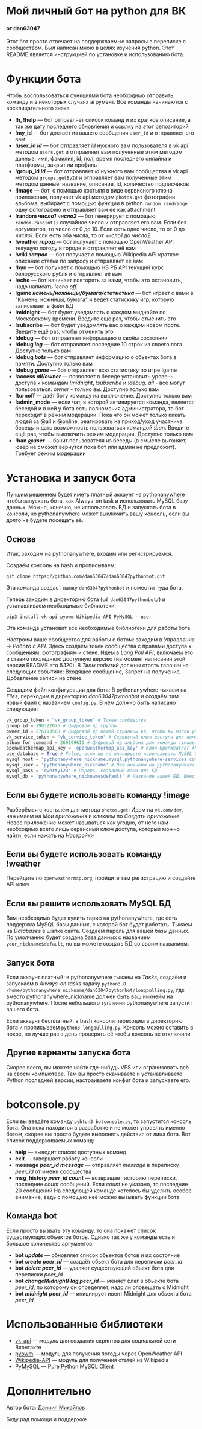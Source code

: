 # Мой личный бот на python для ВК
#### от dan63047
Этот бот просто отвечает на поддержваемые запросы в переписке с сообществом. Был написан мною в целях изучения python. Этот README является инструкцией по установке и использованию бота.
# Функции бота
Чтобы воспользоваться функциями бота необходимо отправить команду и в некоторых случаях агрумент. Все команды начинаются с восклицательного знака

* **!h, !help** — бот отправляет список команд и их краткое описание, а так же дату последнего обновления и ссылку на этот репозиторий
* **!my_id** — бот достаёт из вашего сообщения `user_id` и отправляет его вам
* **!user_id *id*** — бот отправляет *id* нужного вам пользователя в vk api методом `users.get` и отправляет вам полученные этим методом данные: имя, фамилия, id, пол, время последнего онлайна и платформы, закрыт ли профиль
* **!group_id *id*** — бот отправляет *id* нужного вам сообщества в vk api методом `groups.getById` и отправляет вам полученные этим методом данные: название, описание, id, количество подписчиков
* **!image** — бот, с помощью костыля в виде сервисного ключа приложения, получает vk api методом `photos.get` фотографии альбома, выбирает с помощью функции в python `random.randrange` одну фотографию и отправляет вам её как attachment
* **!random *число1* *число2*** — бот генерирует с помощью `random.randint()` случайное число и отправляет его вам. Если без аргументов, то число от 0 до 10. Если есть одно число, то от 0 до *число1*. Если есть оба числа, то от *число1* до *число2*
* **!weather *город*** — бот получает с помощью OpenWeather API текущую погоду в городе и отправляет её вам
* **!wiki *запрос*** — бот получает с помощью Wikipedia API краткое описание статьи по запросу и отправляет её вам
* **!byn** — бот получает с помощью НБ РБ API текущий курс белорусского рубля и отправляет её вам
* **!echo** — бот начинает повторять за вами, чтобы это остановить, надо написать *!echo off*
* **!game *камень/ножницы/бумага/статистика*** — бот играет с вами в "Камень, ножницы, бумага" и ведет статискику игр, которую записывает в файл БД
* **!midnight** — бот будет уведомлять о каждом миднайте по Московскому времени. Введите ещё раз, чтобы отменить это
* **!subscribe** — бот будет уведомлять вас о каждом новом посте. Введите ещё раз, чтобы отменить это
* **!debug** — бот отправляет информацию о своём состоянии
* **!debug *log*** — бот отправляет последние 10 строк из своего лога. Доступно только вам
* **!debug *bots*** — бот отправляет информацию о обьектах бота в памяти. Доступно только вам
* **!debug *game*** — бот отправляет всю статистику по игре !game
* **!access *all/owner*** — позволяет в беседе установить уровень доступа к командам *!midnight*, *!subscribe* и *!debug*. *all* - все могут пользоваться. *owner* - только вы. Доступно только вам
* **!turnoff** — даёт боту команду на выключение. Доступно только вам
* **!admin_mode** — если чат, в которой активируется команда, является беседой и в ней у бота есть полномочия администратора, то бот переходит в режим модерации. Пока что он может только кикать людей за @all и @online, реагировать на приход/уход участника беседы и дать возможность пользоваться командой *!ban*. Введите ещё раз, чтобы выключить режим модерации. Доступно только вам
* **!ban *@user*** — банит пользователя из беседы (в смысле выгоняет, юзер не сможет вернутся пока бот или админ не предложит). Требует режим модерации

# Установка и запуск бота
Лучшим решением будет иметь платный аккаунт на [pythonanywhere](https://www.pythonanywhere.com/) чтобы запускать бота, как Always-on task и использовать MySQL базу данных. Можно, конечно, не использовать БД и запускать бота в консоли, но pythonanywhere может выключить вашу консоль, если вы долго не будете посещать её.
## Основа
Итак, заходим на pythonanywhere, входим или регистрируемся.

Создаём консоль на bash и прописываем:

`git clone https://github.com/dan63047/dan63047pythonbot.git`

Эта команда создаст папку `dan63047pythonbot` и поместит туда бота.

Теперь заходим в директорию бота (`cd dan63047pythonbot/`) и устанавливаем необходимые библиотеки:

`pip3 install vk-api pyowm Wikipedia-API PyMySQL --user`

Эта команда установит все необходимые библиотеки для работы бота.

Настроим ваше сообщество для работы с ботом: заходим в *Управление -> Работа с API*. Здесь создаём токен сообщества с правами доступа к сообщениям, фотографиям и стене. Идем в *Long Poll API*, включаем его и ставим последнюю доступную версию (на момент написания этой версии README это 5.120). В *Типы событий* должны стоять галочки на следующих событиях: Входящее сообщение, Запрет на получение, Добавление записи на стене.

Создадим файл конфигурации для бота: В pythonanywhere тыкаем на *Files*, переходим в директорию *dan63047pythonbot* и создаём там новый фаил с названием `config.py`. В нём должно быть написано следующее:
```python
vk_group_token = "vk_group_token" # Токен сообщества
group_id = 190322075 # Цифровой ид группы
owner_id = 276193568 # Цифровой ид вашей страницы вк, чтобы вы могли управлять ботом в переписке
vk_service_token = "vk_service_token" # Сервисный ключ доступа для команды !image. Оставьте None, если хотите выключить эту команду
album_for_command = 269199619 # Цифровой ид альбома для команды !image. Оставьте None, если хотите выключить эту команду
openweathermap_api_key = 'openweathermap_api_key' # Ключ OpenWeather API. Оставьте None, если хотите выключить команду !weather
use_database = True # False, если вы не планируете использовать MySQL базу данных, иначе следующие 4 строки обязательны
mysql_host = 'pythonanywhere_nickname.mysql.pythonanywhere-services.com' # ссылка на хост БД. Вместо pythonanywhere_nickname должен быть ваш никнейм на pythonanywhere
mysql_user = 'pythonanywhere_nickname' # Ваш никнейм на pythonanywhere
mysql_pass = 'qwerty123' # Пароль, созданный вами для БД
mysql_db = 'pythonanywhere_nickname$default' # Название вашей БД. Вместо pythonanywhere_nickname должен быть ваш никнейм на pythonanywhere. Так же вместо default может быть ваше название БД
```
## Если вы будете использовать команду !image
Разберёмся с костылём для метода `photos.get`: Идем на `vk.com/dev`, нажимаем на *Мои приложения* и кликаем по *Создать приложение*. Новое приложение может называться как угодно, от него нам необходимо всего лишь сервисный ключ доступа, который можно найти, если нажать на *Настройки*
## Если вы будете использовать команду !weather
Перейдите по `openweathermap.org`, пройдите там регистрацию и создайте API ключ
## Если вы решите использовать MySQL БД
Вам необходимо будет купить тариф на pythonanywhere, где есть поддержка MySQL базы данных, с которой бот будет работать. Тыкаем на *Databases* в шапке сайта. Создаём пароль для вашей базы данных. По умолчанию будет создана база данных с названием `your_nickname$default`, но вы можете создать БД со своим названием.
## Запуск бота
Если аккаунт платный: в pythonanywhere тыкаем на *Tasks*, создаём и запускаем в *Always-on tasks* задачу `python3.8 /home/pythonanywhere_nickname/dan63047pythonbot/longpulling.py`, где вместо pythonanywhere_nickname должен быть ваш никнейм на pythonanywhere. После небольшого тупления pythonanywhere запустит вашего бота.

Если аккаунт бесплатный: в bash консоли переходим в директорию бота и прописываем `python3 longpulling.py`. Консоль можно оставить в покое, но лучше раз в день проверять её чтобы консоль не отключили
## Другие варианты запуска бота
Скорее всего, вы можете найти где-нибудь VPS или огранизовать всё на своём компьютере. Там вы просто скачиваете и устанавливаете Python последней версии, настраиваете конфиг бота и запускаете его.
# botconsole.py
Если вы введёте команду `pyhton3 botconsole.py`, то запустится консоль бота. Она пока находится в разработке и не может управлть именно ботом, скорее вы просто будете выполнять действия от лица бота. Вот список поддерживаемых команд:
* **help** — выводит список доступных команд
* **exit** — завершает работу консоли
* **message *peer_id* *message*** — отправляет *message* в переписку *peer_id* от имени сообщества
* **msg_history *peer_id* *count*** — возвращает историю переписки, последние *count* сообщений. Если *count* не указано, то последние 20 сообщений
На следующей команде хотелось бы уделить особое внимание, ведь с помощью неё можно вызывать функции бота
## Команда **bot**
Если просто вызвать эту команду, то она покажет список существующих объектов ботов. Однако так же у команды есть и большое количество аргументов:
* **bot *update*** — обновляет список обьектов ботов и их состояние
* **bot *create* *peer_id*** — создаёт обьект бота для переписки *peer_id*
* **bot *delete* *peer_id*** — удаляет существующий обьект бота для переписки *peer_id*
* **bot *changeMidnightFlag* *peer_id*** — меняет флаг в обьекте бота *peer_id*, по которому он определяет, надо ли оповещать о Midnight
* **bot *midnight* *peer_id*** — инициирует ивент Midnight для обьекта бота *peer_id*
# Использованные библиотеки
* [vk_api](https://github.com/python273/vk_api) — модуль для создания скриптов для социальной сети Вконтакте
* [pyowm](https://github.com/csparpa/pyowm) — модуль для получения погоды через OpenWeather API
* [Wikipedia-API](https://github.com/martin-majlis/Wikipedia-API) — модуль для получения статей из Wikipedia
* [PyMySQL](https://github.com/PyMySQL/PyMySQL/) — Pure Python MySQL Client
# Дополнительно

Автор бота: [Даниил Михайлов](https://vk.com/dan63047)

Буду рад помощи и поддержке